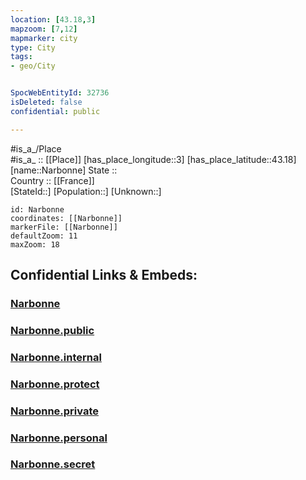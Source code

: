 ```yaml
---
location: [43.18,3] 
mapzoom: [7,12] 
mapmarker: city 
type: City
tags:
- geo/City


SpocWebEntityId: 32736
isDeleted: false
confidential: public

---
```

#is_a_/Place  
#is_a_ :: [[Place]] 
[has_place_longitude::3] 
[has_place_latitude::43.18] 
[name::Narbonne] 
State ::  
Country :: [[France]]  
[StateId::] 
[Population::] 
[Unknown::] 


```leaflet
id: Narbonne
coordinates: [[Narbonne]] 
markerFile: [[Narbonne]] 
defaultZoom: 11 
maxZoom: 18
```


## Confidential Links & Embeds: 

### [Narbonne](/_Standards/Earth/Continent/Europe/Europe~West/France/regions~France/Occitanie/departments~Occitanie/Aude/communes~Aude/Narbonne/cities~Narbonne/Narbonne.md) 

### [Narbonne.public](/_public/Earth/Continent/Europe/Europe~West/France/regions~France/Occitanie/departments~Occitanie/Aude/communes~Aude/Narbonne/cities~Narbonne/Narbonne.public.md) 

### [Narbonne.internal](/_internal/Earth/Continent/Europe/Europe~West/France/regions~France/Occitanie/departments~Occitanie/Aude/communes~Aude/Narbonne/cities~Narbonne/Narbonne.internal.md) 

### [Narbonne.protect](/_protect/Earth/Continent/Europe/Europe~West/France/regions~France/Occitanie/departments~Occitanie/Aude/communes~Aude/Narbonne/cities~Narbonne/Narbonne.protect.md) 

### [Narbonne.private](/_private/Earth/Continent/Europe/Europe~West/France/regions~France/Occitanie/departments~Occitanie/Aude/communes~Aude/Narbonne/cities~Narbonne/Narbonne.private.md) 

### [Narbonne.personal](/_personal/Earth/Continent/Europe/Europe~West/France/regions~France/Occitanie/departments~Occitanie/Aude/communes~Aude/Narbonne/cities~Narbonne/Narbonne.personal.md) 

### [Narbonne.secret](/_secret/Earth/Continent/Europe/Europe~West/France/regions~France/Occitanie/departments~Occitanie/Aude/communes~Aude/Narbonne/cities~Narbonne/Narbonne.secret.md)

